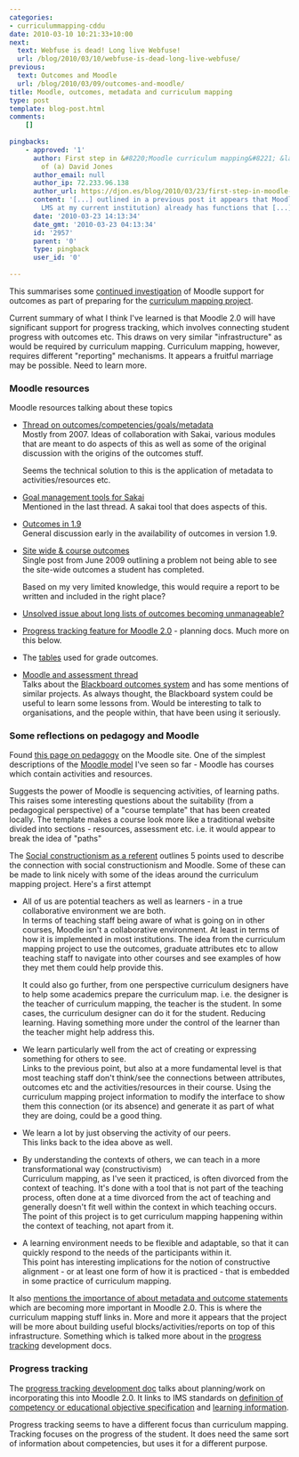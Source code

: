 ```yaml
---
categories:
- curriculummapping-cddu
date: 2010-03-10 10:21:33+10:00
next:
  text: Webfuse is dead! Long live Webfuse!
  url: /blog/2010/03/10/webfuse-is-dead-long-live-webfuse/
previous:
  text: Outcomes and Moodle
  url: /blog/2010/03/09/outcomes-and-moodle/
title: Moodle, outcomes, metadata and curriculum mapping
type: post
template: blog-post.html
comments:
    []
    
pingbacks:
    - approved: '1'
      author: First step in &#8220;Moodle curriculum mapping&#8221; &laquo; The Weblog
        of (a) David Jones
      author_email: null
      author_ip: 72.233.96.138
      author_url: https://djon.es/blog/2010/03/23/first-step-in-moodle-curriculum-mapping/
      content: '[...] outlined in a previous post it appears that Moodle (the institutional
        LMS at my current institution) already has functions that [...]'
      date: '2010-03-23 14:13:34'
      date_gmt: '2010-03-23 04:13:34'
      id: '2957'
      parent: '0'
      type: pingback
      user_id: '0'
    
---
```

This summarises some [continued investigation](/blog/2010/03/09/outcomes-and-moodle/) of Moodle support for outcomes as part of preparing for the [curriculum mapping project](/blog/research/curriculum-mapping/).

Current summary of what I think I've learned is that Moodle 2.0 will have significant support for progress tracking, which involves connecting student progress with outcomes etc. This draws on very similar "infrastructure" as would be required by curriculum mapping. Curriculum mapping, however, requires different "reporting" mechanisms. It appears a fruitful marriage may be possible. Need to learn more.

### Moodle resources

Moodle resources talking about these topics

- [Thread on outcomes/competencies/goals/metadata](http://moodle.org/mod/forum/discuss.php?d=63577)  
    Mostly from 2007. Ideas of collaboration with Sakai, various modules that are meant to do aspects of this as well as some of the original discussion with the origins of the outcomes stuff.
    
    Seems the technical solution to this is the application of metadata to activities/resources etc.
    
- [Goal management tools for Sakai](http://confluence.sakaiproject.org/display/GM/Goal+Management+Tools)  
    Mentioned in the last thread. A sakai tool that does aspects of this.
- [Outcomes in 1.9](http://moodle.org/mod/forum/discuss.php?d=78074)  
    General discussion early in the availability of outcomes in version 1.9.
- [Site wide & course outcomes](http://moodle.org/mod/forum/discuss.php?d=125957)  
    Single post from June 2009 outlining a problem not being able to see the site-wide outcomes a student has completed.
    
    Based on my very limited knowledge, this would require a report to be written and included in the right place?
    
- [Unsolved issue about long lists of outcomes becoming unmanageable?](http://tracker.moodle.org/browse/MDL-18919)
- [Progress tracking feature for Moodle 2.0](http://docs.moodle.org/en/Development:Progress_tracking) - planning docs. Much more on this below.
- The [tables](http://docs.moodle.org/en/Development:Grades#grade_outcomes) used for grade outcomes.
- [Moodle and assessment thread](http://moodle.org/mod/forum/discuss.php?d=62979)  
    Talks about the [Blackboard outcomes system](http://www.blackboard.com/Teaching-Learning/Learn-Capabilities/Outcomes-Assessment.aspx) and has some mentions of similar projects. As always thought, the Blackboard system could be useful to learn some lessons from. Would be interesting to talk to organisations, and the people within, that have been using it seriously.

### Some reflections on pedagogy and Moodle

Found [this page on pedagogy](http://docs.moodle.org/en/Pedagogy) on the Moodle site. One of the simplest descriptions of the [Moodle model](http://docs.moodle.org/en/Pedagogy#Moodle_in_three_short_paragraphs) I've seen so far - Moodle has courses which contain activities and resources.

Suggests the power of Moodle is sequencing activities, of learning paths. This raises some interesting questions about the suitability (from a pedagogical perspective) of a "course template" that has been created locally. The template makes a course look more like a traditional website divided into sections - resources, assessment etc. i.e. it would appear to break the idea of "paths"

The [Social constructionism as a referent](http://docs.moodle.org/en/Pedagogy#Social_Constructionism_as_a_Referent) outlines 5 points used to describe the connection with social constructionism and Moodle. Some of these can be made to link nicely with some of the ideas around the curriculum mapping project. Here's a first attempt

- All of us are potential teachers as well as learners - in a true collaborative environment we are both.  
    In terms of teaching staff being aware of what is going on in other courses, Moodle isn't a collaborative environment. At least in terms of how it is implemented in most institutions. The idea from the curriculum mapping project to use the outcomes, graduate attributes etc to allow teaching staff to navigate into other courses and see examples of how they met them could help provide this.
    
    It could also go further, from one perspective curriculum designers have to help some academics prepare the curriculum map. i.e. the designer is the teacher of curriculum mapping, the teacher is the student. In some cases, the curriculum designer can do it for the student. Reducing learning. Having something more under the control of the learner than the teacher might help address this.
    
- We learn particularly well from the act of creating or expressing something for others to see.  
    Links to the previous point, but also at a more fundamental level is that most teaching staff don't think/see the connections between attributes, outcomes etc and the activities/resources in their course. Using the curriculum mapping project information to modify the interface to show them this connection (or its absence) and generate it as part of what they are doing, could be a good thing.
- We learn a lot by just observing the activity of our peers.  
    This links back to the idea above as well.
- By understanding the contexts of others, we can teach in a more transformational way (constructivism)  
    Curriculum mapping, as I've seen it practiced, is often divorced from the context of teaching. It's done with a tool that is not part of the teaching process, often done at a time divorced from the act of teaching and generally doesn't fit well within the context in which teaching occurs. The point of this project is to get curriculum mapping happening within the context of teaching, not apart from it.
- A learning environment needs to be flexible and adaptable, so that it can quickly respond to the needs of the participants within it.  
    This point has interesting implications for the notion of constructive alignment - or at least one form of how it is practiced - that is embedded in some practice of curriculum mapping.

It also [mentions the importance of about metadata and outcome statements](http://docs.moodle.org/en/Pedagogy#Metadata_and_outcome_statements) which are becoming more important in Moodle 2.0. This is where the curriculum mapping stuff links in. More and more it appears that the project will be more about building useful blocks/activities/reports on top of this infrastructure. Something which is talked more about in the [progress tracking](http://docs.moodle.org/en/Development:Progress_tracking) development docs.

### Progress tracking

The [progress tracking development doc](http://docs.moodle.org/en/Development:Progress_tracking) talks about planning/work on incorporating this into Moodle 2.0. It links to IMS standards on [definition of competency or educational objective specification](http://www.imsglobal.org/competencies/index.html) and [learning information](http://www.imsglobal.org/profiles/index.html).

Progress tracking seems to have a different focus than curriculum mapping. Tracking focuses on the progress of the student. It does need the same sort of information about competencies, but uses it for a different purpose.